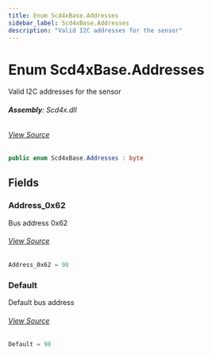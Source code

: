 ```yaml
---
title: Enum Scd4xBase.Addresses
sidebar_label: Scd4xBase.Addresses
description: "Valid I2C addresses for the sensor"
---
```

# Enum Scd4xBase.Addresses
Valid I2C addresses for the sensor

###### **Assembly**: Scd4x.dll
###### [View Source](https://github.com/WildernessLabs/Meadow.Foundation.git/blob/develop/Source/Meadow.Foundation.Peripherals/Sensors.Environmental.Scd4x/Driver/Scd4xBase.Enums.cs#L8)
```csharp title="Declaration"
public enum Scd4xBase.Addresses : byte
```
## Fields
### Address_0x62
Bus address 0x62
###### [View Source](https://github.com/WildernessLabs/Meadow.Foundation.git/blob/develop/Source/Meadow.Foundation.Peripherals/Sensors.Environmental.Scd4x/Driver/Scd4xBase.Enums.cs#L13)
```csharp title="Declaration"
Address_0x62 = 98
```
### Default
Default bus address
###### [View Source](https://github.com/WildernessLabs/Meadow.Foundation.git/blob/develop/Source/Meadow.Foundation.Peripherals/Sensors.Environmental.Scd4x/Driver/Scd4xBase.Enums.cs#L17)
```csharp title="Declaration"
Default = 98
```
